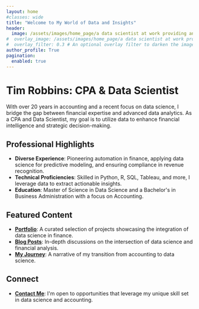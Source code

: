 ```yaml
---
layout: home
#classes: wide
title: "Welcome to My World of Data and Insights"
header:
  image: /assets/images/home_page/a data scientist at work providing analytics and insights to investment professionals2.jpg
#  overlay_image: /assets/images/home_page/a data scientist at work providing analytics and insights to investment professionals2.jpg
#  overlay_filter: 0.3 # An optional overlay filter to darken the image for better text readability
author_profile: True
pagination:
  enabled: true
---
```

# Tim Robbins: CPA & Data Scientist

With over 20 years in accounting and a recent focus on data science, I bridge the gap between financial expertise and advanced data analytics. As a CPA and Data Scientist, my goal is to utilize data to enhance financial intelligence and strategic decision-making.

## Professional Highlights
- **Diverse Experience**: Pioneering automation in finance, applying data science for predictive modeling, and ensuring compliance in revenue recognition.
- **Technical Proficiencies**: Skilled in Python, R, SQL, Tableau, and more, I leverage data to extract actionable insights.
- **Education**: Master of Science in Data Science and a Bachelor's in Business Administration with a focus on Accounting.

## Featured Content
- **[Portfolio](/portfolio/)**: A curated selection of projects showcasing the integration of data science in finance.
- **[Blog Posts](/posts/)**: In-depth discussions on the intersection of data science and financial analysis.
- **[My Journey](/about/)**: A narrative of my transition from accounting to data science.

## Connect
- **[Contact Me](/contact/)**: I'm open to opportunities that leverage my unique skill set in data science and accounting.
